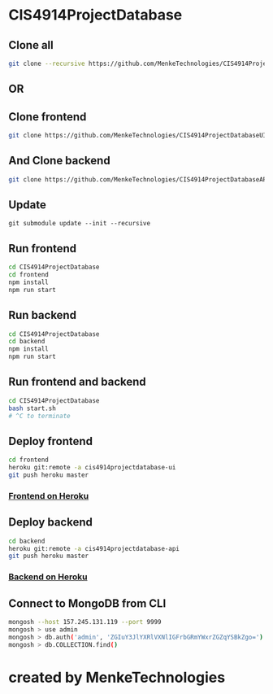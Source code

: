 # CIS4914ProjectDatabase

## Clone all

```bash
git clone --recursive https://github.com/MenkeTechnologies/CIS4914ProjectDatabase.git
```

## OR

## Clone frontend
```bash
git clone https://github.com/MenkeTechnologies/CIS4914ProjectDatabaseUI.git
```

## And Clone backend
```bash
git clone https://github.com/MenkeTechnologies/CIS4914ProjectDatabaseAPI.git
```

## Update

```
git submodule update --init --recursive
```

## Run frontend

```sh
cd CIS4914ProjectDatabase
cd frontend
npm install
npm run start
```

## Run backend

```sh
cd CIS4914ProjectDatabase
cd backend
npm install
npm run start
```

## Run frontend and backend

```sh
cd CIS4914ProjectDatabase
bash start.sh
# ^C to terminate
```

## Deploy frontend

```bash
cd frontend
heroku git:remote -a cis4914projectdatabase-ui
git push heroku master
```

### [Frontend on Heroku](https://cis4914projectdatabase-api.herokuapp.com/)

## Deploy backend

```bash
cd backend
heroku git:remote -a cis4914projectdatabase-api
git push heroku master
```

### [Backend on Heroku](https://cis4914projectdatabase-ui.herokuapp.com/)

## Connect to MongoDB from CLI

```bash
mongosh --host 157.245.131.119 --port 9999
mongosh > use admin
mongosh > db.auth('admin', 'ZGIuY3JlYXRlVXNlIGFrbGRmYWxrZGZqYSBkZgo=')
mongosh > db.COLLECTION.find()
```

# created by MenkeTechnologies
